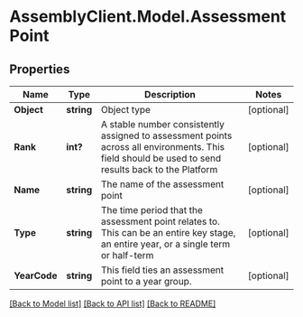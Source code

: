 # AssemblyClient.Model.AssessmentPoint
## Properties

Name | Type | Description | Notes
------------ | ------------- | ------------- | -------------
**Object** | **string** | Object type | [optional] 
**Rank** | **int?** | A stable number consistently assigned to assessment points across all environments. This field should be used to send results back to the Platform | [optional] 
**Name** | **string** | The name of the assessment point | [optional] 
**Type** | **string** | The time period that the assessment point relates to. This can be an entire key stage, an entire year, or a single term or half-term | [optional] 
**YearCode** | **string** | This field ties an assessment point to a year group. | [optional] 

[[Back to Model list]](../README.md#documentation-for-models) [[Back to API list]](../README.md#documentation-for-api-endpoints) [[Back to README]](../README.md)

